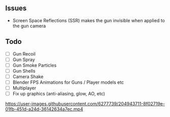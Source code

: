 ## Issues
- Screen Space Reflections (SSR) makes the gun invisible when applied to the gun camera

## Todo
- [ ] Gun Recoil
- [ ] Gun Spray
- [ ] Gun Smoke Particles
- [ ] Gun Shells
- [ ] Camera Shake
- [ ] Blender FPS Animations for Guns / Player models etc
- [ ] Multiplayer
- [ ] Fix up graphics (anti-aliasing, glow, AO, etc)

https://user-images.githubusercontent.com/6277739/204943711-8f02719e-01fb-451d-a24d-36142634a7ec.mp4
